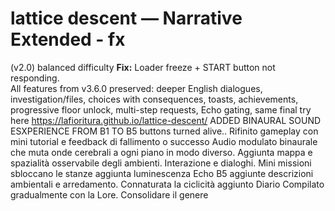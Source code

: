 
# lattice descent — Narrative Extended - fx
(v2.0) balanced difficulty
**Fix:** Loader freeze + START button not responding.  
All features from v3.6.0 preserved: deeper English dialogues, investigation/files, choices with consequences, toasts, achievements, progressive floor unlock, multi-step requests, Echo gating, same final
try here https://lafioritura.github.io/lattice-descent/
ADDED BINAURAL SOUND ESXPERIENCE FROM B1 TO B5 
buttons turned alive..
Rifinito gameplay con mini tutorial e feedback di fallimento o successo 
Audio modulato binaurale che muta onde cerebrali a ogni piano in modo diverso. 
Aggiunta mappa e spazialità osservabile degli ambienti. Interazione e dialoghi. 
Mini missioni sbloccano le stanze 
aggiunta luminescenza Echo B5
aggiunte descrizioni ambientali e arredamento. 
Connaturata la ciclicità 
aggiunto Diario Compilato gradualmente con la Lore. Consolidare il genere 
